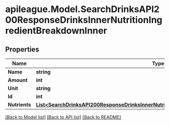 # apileague.Model.SearchDrinksAPI200ResponseDrinksInnerNutritionIngredientBreakdownInner

## Properties

Name | Type | Description | Notes
------------ | ------------- | ------------- | -------------
**Name** | **string** |  | [optional] 
**Amount** | **int** |  | [optional] 
**Unit** | **string** |  | [optional] 
**Id** | **int** |  | [optional] 
**Nutrients** | [**List&lt;SearchDrinksAPI200ResponseDrinksInnerNutritionIngredientBreakdownInnerNutrientsInner&gt;**](SearchDrinksAPI200ResponseDrinksInnerNutritionIngredientBreakdownInnerNutrientsInner.md) |  | [optional] 

[[Back to Model list]](../README.md#documentation-for-models) [[Back to API list]](../README.md#documentation-for-api-endpoints) [[Back to README]](../README.md)

